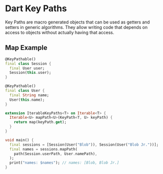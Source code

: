 # Dart Key Paths

Key Paths are macro generated objects that can be used as getters and setters in generic algorithms.
They allow writing code that depends on access to objects without actually having that access.

## Map Example
```dart
@KeyPathable()
final class Session {
  final User user;
  Session(this.user);
}

@KeyPathable()
final class User {
  final String name;
  User(this.name);
}

extension IterableKeyPaths<T> on Iterable<T> {
  Iterable<U> mapPath<U>(KeyPath<T, U> keyPath) {
    return map(keyPath.get);
  }
}

void main() {
  final sessions = [Session(User("Blob")), Session(User("Blob Jr."))];
  final names = sessions.mapPath(
    path(Session.userPath, User.namePath),
  );
  print("names: $names"); // names: [Blob, Blob Jr.]
}

```